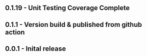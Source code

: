 ## 0.1.19 - Unit Testing Coverage Complete

## 0.1.1 - Version build & published from github action

## 0.0.1 - Inital release
